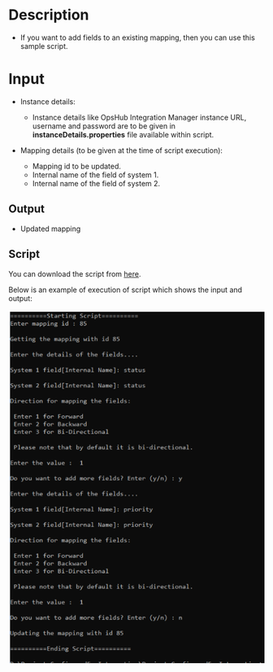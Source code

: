 # Description

- If you want to add fields to an existing mapping, then you can use this sample script.

# Input

- Instance details:
  - Instance details like OpsHub Integration Manager instance URL, username and password are to be given in **instanceDetails.properties** file available within script.

- Mapping details (to be given at the time of script execution):
  - Mapping id to be updated.
  - Internal name of the field of system 1.
  - Internal name of the field of system 2.

## Output

- Updated mapping

## Script

You can download the script from [here](https://opshub.com/ohftp/AdminAPI/addFieldsToMapping.zip).

Below is an example of execution of script which shows the input and output:

<p align="center">
  <img src="../../assets/Admin-API-Rest-5a.png" />
</p>


